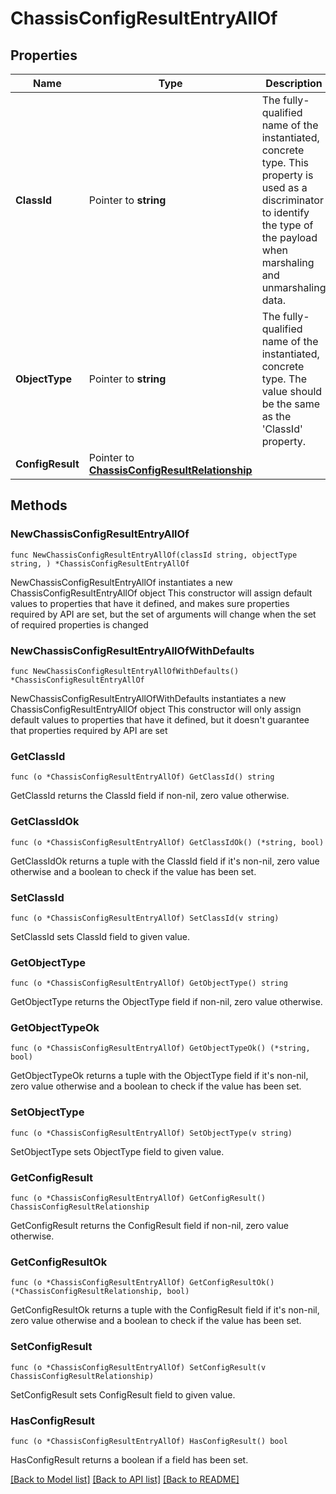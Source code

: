 # ChassisConfigResultEntryAllOf

## Properties

Name | Type | Description | Notes
------------ | ------------- | ------------- | -------------
**ClassId** | Pointer to **string** | The fully-qualified name of the instantiated, concrete type. This property is used as a discriminator to identify the type of the payload when marshaling and unmarshaling data. | [default to "chassis.ConfigResultEntry"]
**ObjectType** | Pointer to **string** | The fully-qualified name of the instantiated, concrete type. The value should be the same as the &#39;ClassId&#39; property. | [default to "chassis.ConfigResultEntry"]
**ConfigResult** | Pointer to [**ChassisConfigResultRelationship**](chassis.ConfigResult.Relationship.md) |  | [optional] 

## Methods

### NewChassisConfigResultEntryAllOf

`func NewChassisConfigResultEntryAllOf(classId string, objectType string, ) *ChassisConfigResultEntryAllOf`

NewChassisConfigResultEntryAllOf instantiates a new ChassisConfigResultEntryAllOf object
This constructor will assign default values to properties that have it defined,
and makes sure properties required by API are set, but the set of arguments
will change when the set of required properties is changed

### NewChassisConfigResultEntryAllOfWithDefaults

`func NewChassisConfigResultEntryAllOfWithDefaults() *ChassisConfigResultEntryAllOf`

NewChassisConfigResultEntryAllOfWithDefaults instantiates a new ChassisConfigResultEntryAllOf object
This constructor will only assign default values to properties that have it defined,
but it doesn't guarantee that properties required by API are set

### GetClassId

`func (o *ChassisConfigResultEntryAllOf) GetClassId() string`

GetClassId returns the ClassId field if non-nil, zero value otherwise.

### GetClassIdOk

`func (o *ChassisConfigResultEntryAllOf) GetClassIdOk() (*string, bool)`

GetClassIdOk returns a tuple with the ClassId field if it's non-nil, zero value otherwise
and a boolean to check if the value has been set.

### SetClassId

`func (o *ChassisConfigResultEntryAllOf) SetClassId(v string)`

SetClassId sets ClassId field to given value.


### GetObjectType

`func (o *ChassisConfigResultEntryAllOf) GetObjectType() string`

GetObjectType returns the ObjectType field if non-nil, zero value otherwise.

### GetObjectTypeOk

`func (o *ChassisConfigResultEntryAllOf) GetObjectTypeOk() (*string, bool)`

GetObjectTypeOk returns a tuple with the ObjectType field if it's non-nil, zero value otherwise
and a boolean to check if the value has been set.

### SetObjectType

`func (o *ChassisConfigResultEntryAllOf) SetObjectType(v string)`

SetObjectType sets ObjectType field to given value.


### GetConfigResult

`func (o *ChassisConfigResultEntryAllOf) GetConfigResult() ChassisConfigResultRelationship`

GetConfigResult returns the ConfigResult field if non-nil, zero value otherwise.

### GetConfigResultOk

`func (o *ChassisConfigResultEntryAllOf) GetConfigResultOk() (*ChassisConfigResultRelationship, bool)`

GetConfigResultOk returns a tuple with the ConfigResult field if it's non-nil, zero value otherwise
and a boolean to check if the value has been set.

### SetConfigResult

`func (o *ChassisConfigResultEntryAllOf) SetConfigResult(v ChassisConfigResultRelationship)`

SetConfigResult sets ConfigResult field to given value.

### HasConfigResult

`func (o *ChassisConfigResultEntryAllOf) HasConfigResult() bool`

HasConfigResult returns a boolean if a field has been set.


[[Back to Model list]](../README.md#documentation-for-models) [[Back to API list]](../README.md#documentation-for-api-endpoints) [[Back to README]](../README.md)


